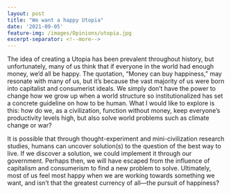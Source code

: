 ```yaml
---
layout: post
title: "We want a happy Utopia"
date: '2021-09-05'
feature-img: /images/Opinions/utopia.jpg
excerpt-separator: <!--more-->
---
```

The idea of creating a Utopia has been prevalent throughout history, but unfortunately, many of us think that if everyone in the world had enough money, we’d all be happy. The quotation, “Money can buy happiness,” may resonate with many of us, but it’s because the vast majority of us were born into capitalist and consumerist ideals. We simply don’t have the power to change how we grow up when a world structure so institutionalized has set a concrete guideline on how to be human. What I would like to explore is this: how do we, as a civilization, function without money, keep everyone’s productivity levels high, but also solve world problems such as climate change or war?

It is possible that through thought-experiment and mini-civilization research studies, humans can uncover solution(s) to the question of the best way to live. If we discover a solution, we could implement it through our government. Perhaps then, we will have escaped from the influence of capitalism and consumerism to find a new problem to solve. Ultimately, most of us feel most happy when we are working towards something we want, and isn’t that the greatest currency of all—the pursuit of happiness?
